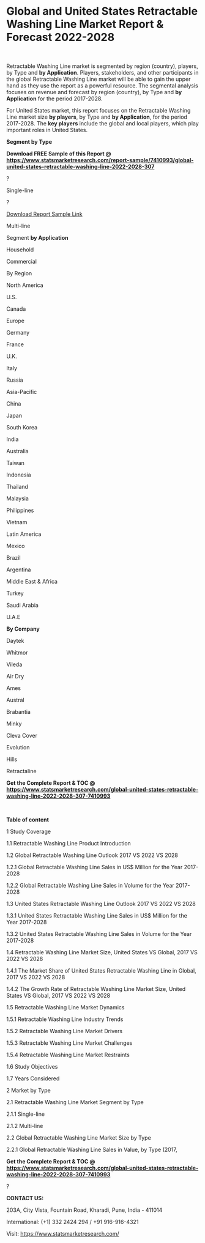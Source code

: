 <h1>Global and United States Retractable Washing Line Market Report & Forecast 2022-2028</h1><br/><p>Retractable Washing Line market is segmented by region (country), players, by Type and <strong>by Application</strong>. Players, stakeholders, and other participants in the global Retractable Washing Line market will be able to gain the upper hand as they use the report as a powerful resource. The segmental analysis focuses on revenue and forecast by region (country), by Type and <strong>by Application</strong> for the period 2017-2028.</p>
 
 
 
 <p>For United States market, this report focuses on the Retractable Washing Line market size <strong>by players</strong>, by Type and <strong>by Application</strong>, for the period 2017-2028. The <strong>key players</strong> include the global and local players, which play important roles in United States.</p>
 
 
 
 <p><strong>Segment by Type</strong></p>
 
 
 
 <div><b>Download FREE Sample of this Report @ <a href="https://www.statsmarketresearch.com/download-free-sample/7410993/global-united-states-retractable-washing-line-2022-2028-307">https://www.statsmarketresearch.com/report-sample/7410993/global-united-states-retractable-washing-line-2022-2028-307</a></b></div>
 
 
 
 <p>? </p>
 
 
 
 <p>Single-line</p>
 
 
 
 <p>? </p>
 
 
 
 <p><a href="https://www.statsmarketresearch.com/download-free-sample/7410993/global-united-states-retractable-washing-line-2022-2028-307">Download Report Sample Link</a></p>
 
 
 
 <p>Multi-line</p>
 
 
 
 <p>Segment <strong>by Application</strong></p>
 
 
 
 <p>Household</p>
 
 
 
 <p>Commercial</p>
 
 
 
 <p>By Region</p>
 
 
 
 <p>North America</p>
 
 
 
 <p>U.S.</p>
 
 
 
 <p>Canada</p>
 
 
 
 <p>Europe</p>
 
 
 
 <p>Germany</p>
 
 
 
 <p>France</p>
 
 
 
 <p>U.K.</p>
 
 
 
 <p>Italy</p>
 
 
 
 <p>Russia</p>
 
 
 
 <p>Asia-Pacific</p>
 
 
 
 <p>China</p>
 
 
 
 <p>Japan</p>
 
 
 
 <p>South Korea</p>
 
 
 
 <p>India</p>
 
 
 
 <p>Australia</p>
 
 
 
 <p>Taiwan</p>
 
 
 
 <p>Indonesia</p>
 
 
 
 <p>Thailand</p>
 
 
 
 <p>Malaysia</p>
 
 
 
 <p>Philippines</p>
 
 
 
 <p>Vietnam</p>
 
 
 
 <p>Latin America</p>
 
 
 
 <p>Mexico</p>
 
 
 
 <p>Brazil</p>
 
 
 
 <p>Argentina</p>
 
 
 
 <p>Middle East & Africa</p>
 
 
 
 <p>Turkey</p>
 
 
 
 <p>Saudi Arabia</p>
 
 
 
 <p>U.A.E</p>
 
 
 
 <p><strong>By Company</strong></p>
 
 
 
 <p>Daytek</p>
 
 
 
 <p>Whitmor</p>
 
 
 
 <p>Vileda</p>
 
 
 
 <p>Air Dry</p>
 
 
 
 <p>Ames</p>
 
 
 
 <p>Austral</p>
 
 
 
 <p>Brabantia</p>
 
 
 
 <p>Minky</p>
 
 
 
 <p>Cleva Cover</p>
 
 
 
 <p>Evolution</p>
 
 
 
 <p>Hills</p>
 
 
 
 <p>Retractaline</p>
 
 
 
 <div><b>Get the Complete Report & TOC @ <a href="https://www.statsmarketresearch.com/global-united-states-retractable-washing-line-2022-2028-307-7410993">https://www.statsmarketresearch.com/global-united-states-retractable-washing-line-2022-2028-307-7410993</a></b></div>
 
 
 
 <p><br />
 
 <b>Table of content</b></p>
 
 
 
 <p>1 Study Coverage<br />
 
 1.1 Retractable Washing Line Product Introduction<br />
 
 1.2 Global Retractable Washing Line Outlook 2017 VS 2022 VS 2028<br />
 
 1.2.1 Global Retractable Washing Line Sales in US$ Million for the Year 2017-2028<br />
 
 1.2.2 Global Retractable Washing Line Sales in Volume for the Year 2017-2028<br />
 
 1.3 United States Retractable Washing Line Outlook 2017 VS 2022 VS 2028<br />
 
 1.3.1 United States Retractable Washing Line Sales in US$ Million for the Year 2017-2028<br />
 
 1.3.2 United States Retractable Washing Line Sales in Volume for the Year 2017-2028<br />
 
 1.4 Retractable Washing Line Market Size, United States VS Global, 2017 VS 2022 VS 2028<br />
 
 1.4.1 The Market Share of United States Retractable Washing Line in Global, 2017 VS 2022 VS 2028<br />
 
 1.4.2 The Growth Rate of Retractable Washing Line Market Size, United States VS Global, 2017 VS 2022 VS 2028<br />
 
 1.5 Retractable Washing Line Market Dynamics<br />
 
 1.5.1 Retractable Washing Line Industry Trends<br />
 
 1.5.2 Retractable Washing Line Market Drivers<br />
 
 1.5.3 Retractable Washing Line Market Challenges<br />
 
 1.5.4 Retractable Washing Line Market Restraints<br />
 
 1.6 Study Objectives<br />
 
 1.7 Years Considered<br />
 
 2 Market by Type<br />
 
 2.1 Retractable Washing Line Market Segment by Type<br />
 
 2.1.1 Single-line<br />
 
 2.1.2 Multi-line<br />
 
 2.2 Global Retractable Washing Line Market Size by Type<br />
 
 2.2.1 Global Retractable Washing Line Sales in Value, by Type (2017,</p>
 
 
 
 <div><b>Get the Complete Report & TOC @ <a href="https://www.statsmarketresearch.com/global-united-states-retractable-washing-line-2022-2028-307-7410993">https://www.statsmarketresearch.com/global-united-states-retractable-washing-line-2022-2028-307-7410993</a></b></div>
 
 
 
 <p>? </p>
 
 
 
 <p><b>CONTACT US:</b><br />
 
 203A, City Vista, Fountain Road, Kharadi, Pune, India - 411014<br />
 
 International: (+1) 332 2424 294 / +91 916-916-4321<br />
 
 Visit: <a href="https://www.statsmarketresearch.com/">https://www.statsmarketresearch.com/</a></p>